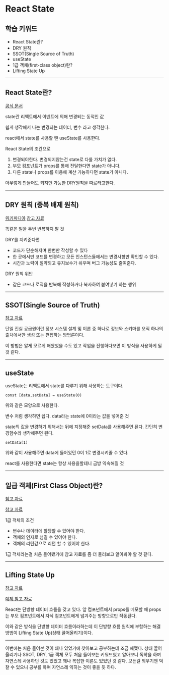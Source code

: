 # React State

## 학습 키워드

- React State란?
- DRY 원칙
- SSOT(Single Source of Truth)
- useState
- 1급 객체(first-class object)란?
- Lifting State Up

* * *

## React State란?

[공식 문서](https://ko.legacy.reactjs.org/docs/faq-state.html)

state란 리액트에서 이벤트에 의해 변경되는 동적인 값

쉽게 생각해서 나는 변경되는 데이터, 변수 라고 생각한다.

react에서 state를 사용할 땐 useState를 사용한다.

React State의 조건으로

1. 변경되야한다. 변경되지않는건 state로 다룰 가치가 없다.
2. 부모 컴포넌트가 props를 통해 전달한다면 state가 아니다.
3. 다른 state나 props를 이용해 계산 가능하다면 state가 아니다.

아무렇게 만들어도 되지만 가능한 DRY원칙을 따르라고한다.

* * *

## DRY 원칙 (중복 배제 원칙)

[위키피디아](https://en.wikipedia.org/wiki/Don%27t_repeat_yourself)
[참고 자료](https://kim-dragon.tistory.com/256)

똑같은 일을 두번 반복하지 말 것

DRY를 지켜준다면

- 코드가 단순해지며 한번만 작성할 수 있다
- 한 곳에서만 코드를 변경하고 모든 인스턴스들에서는 변경사항만 확인할 수 있다.
- 시간과 노력이 절약되고 유지보수가 쉬우며 버그 가능성도 줄여준다.

DRY 원칙 위반

- 같은 코드나 로직을 반복해 작성하거나 복사하여 붙여넣기 하는 행위

* * *

## SSOT(Single Source of Truth)

[참고 자료](https://www.lesstif.com/software-engineering/ssot-single-source-of-truth-128122887.html)

단일 진실 공급원이란 정보 시스템 설계 및 이론 중 하나로 정보와 스키마를 오직 하나의 출처에서만 생성 또는 편집하는 방법론이다.

이 방법은 알게 모르게 해왔었을 수도 있고 작업을 진행하다보면 이 방식을 사용하게 될 것 같다.

* * *

## useState

useState는 리액트에서 state를 다루기 위해 사용하는 도구이다.

```react
const [data,setData] = useState(0)
```

위와 같은 모양으로 사용한다.

변수 처럼 생각하면 쉽다. data라는 state에 0이라는 값을 넣어준 것

state의 값을 변경하기 위해서는 뒤에 지정해준 setData를 사용해주면 된다. 간단히 변경함수라 생각해주면 된다.

```react
setData(1)
```

위와 같이 사용해주면 data에 들어있던 0이 1로 변경시켜줄 수 있다.

react를 사용한다면 state는 항상 사용을할테니 금방 익숙해질 것

* * *

## 일급 객체(First Class Object)란?

[참고 자료](https://velog.io/@reveloper-1311/%EC%9D%BC%EA%B8%89-%EA%B0%9D%EC%B2%B4First-Class-Object%EB%9E%80)

[참고 자료](https://developer-cheol.tistory.com/42)

1급 객체의 조건

- 변수나 데이터에 할당할 수 있어야 한다.
- 객체의 인자로 넘길 수 있어야 한다.
- 객체의 리턴값으로 리턴 할 수 있어야 한다.

1급 객체라는걸 처음 들어봤기에 참고 자료를 좀 더 둘러보고 알아봐야 할 것 같다.

* * *

## Lifting State Up

[참고 자료](https://velog.io/@devjade/React-State-%EB%81%8C%EC%96%B4%EC%98%AC%EB%A6%AC%EA%B8%B0Lifting-State-Up)

[예제 참고 자료](https://nychicken.tistory.com/9)

React는 단방향 데이터 흐름을 갖고 있다. 앞 컴포넌트에서 props를 메모할 때 props는 부모 컴포넌트에서 자식 컴포넌트에게 넘겨주는 방향으로만 작동된다.

이와 같은 방식을 단방향 데이터 흐름이라하는데 이 단방향 흐름 원칙에 부합하는 해결 방법이 Lifting State Up(상태 끌어올리기)이다.

* * *

이번에는 처음 들어본 것이 꽤나 있었기에 찾아보고 공부하는데 조금 헤맸다. 상태 끌어올리기나 SSOT, DRY, 1급 객체 모두 처음 들어보는 키워드였고 알아보니 독학을 하며 자연스레 사용하던 것도 있었고 꽤나 복잡한 이론도 있었던 것 같다. 모든걸 외우기엔 벅찰 수 있으니 공부를 하며 자연스레 익히는 것이 좋을 듯 하다.